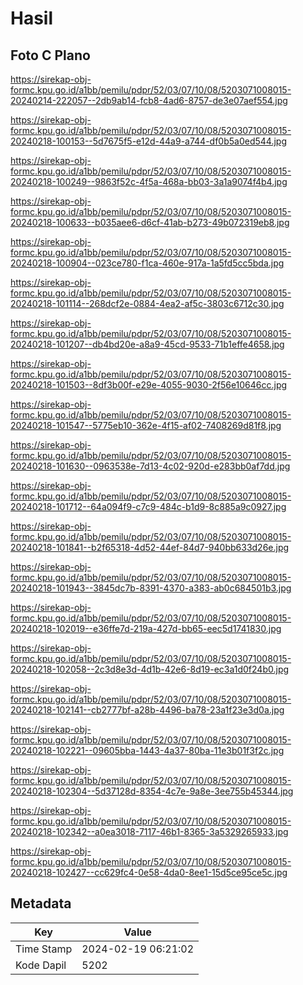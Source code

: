 # Hasil

## Foto C Plano

https://sirekap-obj-formc.kpu.go.id/a1bb/pemilu/pdpr/52/03/07/10/08/5203071008015-20240214-222057--2db9ab14-fcb8-4ad6-8757-de3e07aef554.jpg

https://sirekap-obj-formc.kpu.go.id/a1bb/pemilu/pdpr/52/03/07/10/08/5203071008015-20240218-100153--5d7675f5-e12d-44a9-a744-df0b5a0ed544.jpg

https://sirekap-obj-formc.kpu.go.id/a1bb/pemilu/pdpr/52/03/07/10/08/5203071008015-20240218-100249--9863f52c-4f5a-468a-bb03-3a1a9074f4b4.jpg

https://sirekap-obj-formc.kpu.go.id/a1bb/pemilu/pdpr/52/03/07/10/08/5203071008015-20240218-100633--b035aee6-d6cf-41ab-b273-49b072319eb8.jpg

https://sirekap-obj-formc.kpu.go.id/a1bb/pemilu/pdpr/52/03/07/10/08/5203071008015-20240218-100904--023ce780-f1ca-460e-917a-1a5fd5cc5bda.jpg

https://sirekap-obj-formc.kpu.go.id/a1bb/pemilu/pdpr/52/03/07/10/08/5203071008015-20240218-101114--268dcf2e-0884-4ea2-af5c-3803c6712c30.jpg

https://sirekap-obj-formc.kpu.go.id/a1bb/pemilu/pdpr/52/03/07/10/08/5203071008015-20240218-101207--db4bd20e-a8a9-45cd-9533-71b1effe4658.jpg

https://sirekap-obj-formc.kpu.go.id/a1bb/pemilu/pdpr/52/03/07/10/08/5203071008015-20240218-101503--8df3b00f-e29e-4055-9030-2f56e10646cc.jpg

https://sirekap-obj-formc.kpu.go.id/a1bb/pemilu/pdpr/52/03/07/10/08/5203071008015-20240218-101547--5775eb10-362e-4f15-af02-7408269d81f8.jpg

https://sirekap-obj-formc.kpu.go.id/a1bb/pemilu/pdpr/52/03/07/10/08/5203071008015-20240218-101630--0963538e-7d13-4c02-920d-e283bb0af7dd.jpg

https://sirekap-obj-formc.kpu.go.id/a1bb/pemilu/pdpr/52/03/07/10/08/5203071008015-20240218-101712--64a094f9-c7c9-484c-b1d9-8c885a9c0927.jpg

https://sirekap-obj-formc.kpu.go.id/a1bb/pemilu/pdpr/52/03/07/10/08/5203071008015-20240218-101841--b2f65318-4d52-44ef-84d7-940bb633d26e.jpg

https://sirekap-obj-formc.kpu.go.id/a1bb/pemilu/pdpr/52/03/07/10/08/5203071008015-20240218-101943--3845dc7b-8391-4370-a383-ab0c684501b3.jpg

https://sirekap-obj-formc.kpu.go.id/a1bb/pemilu/pdpr/52/03/07/10/08/5203071008015-20240218-102019--e36ffe7d-219a-427d-bb65-eec5d1741830.jpg

https://sirekap-obj-formc.kpu.go.id/a1bb/pemilu/pdpr/52/03/07/10/08/5203071008015-20240218-102058--2c3d8e3d-4d1b-42e6-8d19-ec3a1d0f24b0.jpg

https://sirekap-obj-formc.kpu.go.id/a1bb/pemilu/pdpr/52/03/07/10/08/5203071008015-20240218-102141--cb2777bf-a28b-4496-ba78-23a1f23e3d0a.jpg

https://sirekap-obj-formc.kpu.go.id/a1bb/pemilu/pdpr/52/03/07/10/08/5203071008015-20240218-102221--09605bba-1443-4a37-80ba-11e3b01f3f2c.jpg

https://sirekap-obj-formc.kpu.go.id/a1bb/pemilu/pdpr/52/03/07/10/08/5203071008015-20240218-102304--5d37128d-8354-4c7e-9a8e-3ee755b45344.jpg

https://sirekap-obj-formc.kpu.go.id/a1bb/pemilu/pdpr/52/03/07/10/08/5203071008015-20240218-102342--a0ea3018-7117-46b1-8365-3a5329265933.jpg

https://sirekap-obj-formc.kpu.go.id/a1bb/pemilu/pdpr/52/03/07/10/08/5203071008015-20240218-102427--cc629fc4-0e58-4da0-8ee1-15d5ce95ce5c.jpg


## Metadata

| Key        | Value               |
| ---------- | ------------------- |
| Time Stamp | 2024-02-19 06:21:02 |
| Kode Dapil | 5202                |




